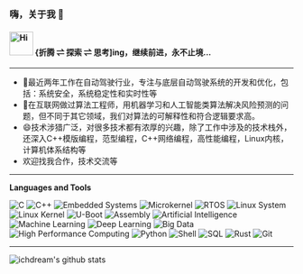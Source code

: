 ### 嗨，关于我 👋

<h4>
  <img src="https://emojis.slackmojis.com/emojis/images/1588866973/8934/hellokittydance.gif?1588866973" alt="Hi" width="42" />
  {折腾 ⇌ 探索 ⇌ 思考]ing，继续前进，永不止境...
</h4>

---

- 🔭最近两年工作在自动驾驶行业，专注与底层自动驾驶系统的开发和优化，包括：系统安全，系统稳定性和实时性等
- 🌱在互联网做过算法工程师，用机器学习和人工智能类算法解决风险预测的问题，但不同于其它领域，我们对算法的可解释性和符合逻辑要求高。
- 😄技术涉猎广泛，对很多技术都有浓厚的兴趣，除了工作中涉及的技术栈外，还深入C++模版编程，范型编程，C++网络编程，高性能编程，Linux内核，计算机体系结构等
- 欢迎找我合作，技术交流等

---

**Languages and Tools**

![C](https://img.shields.io/badge/-C-%23A8B9CC?style=flat&logo=c&logoColor=ffffff)
![C++](https://img.shields.io/badge/-C++-%2300599C?style=flat&logo=c%2B%2B&logoColor=ffffff)
![Embedded Systems](https://img.shields.io/badge/-Embedded%20Systems-%23A8B9CC?style=flat&logo=embedded&logoColor=ffffff)
![Microkernel](https://img.shields.io/badge/-Microkernel-%23E34C26?style=flat&logo=microkernel&logoColor=ffffff)
![RTOS](https://img.shields.io/badge/-RTOS-%2361DAFB?style=flat&logo=realtime&logoColor=ffffff)
![Linux System](https://img.shields.io/badge/-Linux%20System-%23FCC624?style=flat&logo=linux&logoColor=000000)
![Linux Kernel](https://img.shields.io/badge/-Linux%20Kernel-%23FCC624?style=flat&logo=linux&logoColor=000000)
![U-Boot](https://img.shields.io/badge/-U--Boot-%23007EC6?style=flat&logo=u-boot&logoColor=ffffff)
![Assembly](https://img.shields.io/badge/-Assembly-%236DB33F?style=flat&logo=assemblyscript&logoColor=ffffff)
![Artificial Intelligence](https://img.shields.io/badge/-Artificial%20Intelligence-%23E52630?style=flat&logo=ai&logoColor=ffffff)
![Machine Learning](https://img.shields.io/badge/-Machine%20Learning-%23FF6F00?style=flat&logo=machinelearning&logoColor=ffffff)
![Deep Learning](https://img.shields.io/badge/-Deep%20Learning-%2302569B?style=flat&logo=deeplearning&logoColor=ffffff)
![Big Data](https://img.shields.io/badge/-Big%20Data-%23129A5E?style=flat&logo=bigdata&logoColor=ffffff)
![High Performance Computing](https://img.shields.io/badge/-High%20Performance%20Computing-%23E94626?style=flat&logo=hpc&logoColor=ffffff)
![Python](https://img.shields.io/badge/-Python-%233776AB?style=flat&logo=python&logoColor=ffffff)
![Shell](https://img.shields.io/badge/-Shell-%2389E051?style=flat&logo=powershell&logoColor=ffffff)
![SQL](https://img.shields.io/badge/-SQL-%23E2271E?style=flat&logo=sql&logoColor=ffffff)
![Rust](https://img.shields.io/badge/-Rust-%23DEA584?style=flat&logo=rust&logoColor=000000)
![Git](https://img.shields.io/badge/-Git-%23ED5A47?style=flat&logo=git&logoColor=%23ffffff)


---
![ichdream's github stats](https://github-readme-stats.vercel.app/api?username=ichdream&theme=gruvbox&show_icons=true)

<!--
**ichdream/ichdream** is a ✨ _special_ ✨ repository because its `README.md` (this file) appears on your GitHub profile.

Here are some ideas to get you started:

- 🔭 I’m currently working on ...
- 🌱 I’m currently learning ...
- 👯 I’m looking to collaborate on ...
- 🤔 I’m looking for help with ...
- 💬 Ask me about ...
- 📫 How to reach me: ...
- 😄 Pronouns: ...
- ⚡ Fun fact: ...
-->
